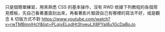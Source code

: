 只是個簡單練習，用來熟悉 CSS 的基本操作，沒有 RWD
依據下列教程的各個常見模板，先自己看著畫面刻出來，再看著影片驗證自己有哪裡的寫法不好，或是觀念 & 切版方式不對
https://www.youtube.com/watch?v=rwTMBmnIHcY&list=PLqivELodHt3hxeuLX8PYaI8u1GcDaBoJo
